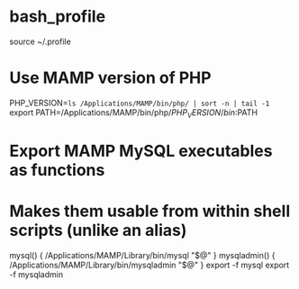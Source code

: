 # bash_profile


source ~/.profile
# Use MAMP version of PHP
PHP_VERSION=`ls /Applications/MAMP/bin/php/ | sort -n | tail -1`
export PATH=/Applications/MAMP/bin/php/${PHP_VERSION}/bin:$PATH
# Export MAMP MySQL executables as functions
# Makes them usable from within shell scripts (unlike an alias)
mysql() {
    /Applications/MAMP/Library/bin/mysql "$@"
}
mysqladmin() {
    /Applications/MAMP/Library/bin/mysqladmin "$@"
}
export -f mysql
export -f mysqladmin

